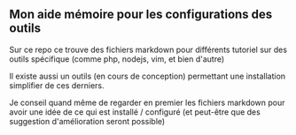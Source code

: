 ## Mon aide mémoire pour les configurations des outils

Sur ce repo ce trouve des fichiers markdown pour différents tutoriel sur des outils spécifique (comme php, nodejs, vim, et bien d'autre)

Il existe aussi un outils (en cours de conception) permettant une installation simplifier de ces derniers.

Je conseil quand même de regarder en premier les fichiers markdown pour avoir une idée de ce qui est installé / configuré (et peut-être que des suggestion d'amélioration seront possible)
